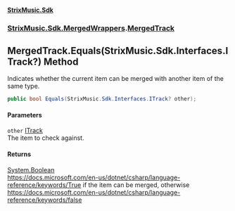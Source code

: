 #### [StrixMusic.Sdk](./index.md 'index')
### [StrixMusic.Sdk.MergedWrappers](./StrixMusic-Sdk-MergedWrappers.md 'StrixMusic.Sdk.MergedWrappers').[MergedTrack](./StrixMusic-Sdk-MergedWrappers-MergedTrack.md 'StrixMusic.Sdk.MergedWrappers.MergedTrack')
## MergedTrack.Equals(StrixMusic.Sdk.Interfaces.ITrack?) Method
Indicates whether the current item can be merged with another item of the same type.  
```csharp
public bool Equals(StrixMusic.Sdk.Interfaces.ITrack? other);
```
#### Parameters
<a name='StrixMusic-Sdk-MergedWrappers-MergedTrack-Equals(StrixMusic-Sdk-Interfaces-ITrack-)-other'></a>
`other` [ITrack](./StrixMusic-Sdk-Interfaces-ITrack.md 'StrixMusic.Sdk.Interfaces.ITrack')  
The item to check against.  
  
#### Returns
[System.Boolean](https://docs.microsoft.com/en-us/dotnet/api/System.Boolean 'System.Boolean')  
https://docs.microsoft.com/en-us/dotnet/csharp/language-reference/keywords/True if the item can be merged, otherwise https://docs.microsoft.com/en-us/dotnet/csharp/language-reference/keywords/false  
